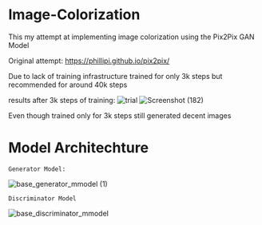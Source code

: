 # Image-Colorization
This my attempt at implementing image colorization using the Pix2Pix GAN Model 

Original attempt: https://phillipi.github.io/pix2pix/

Due to lack of training infrastructure trained for only 3k steps but recommended for around 40k steps

results after 3k steps of training:
  ![trial](https://github.com/kir-7/Image-Colorization/assets/114975306/6065e71b-53ab-4c8b-989e-468d340928fc)
![Screenshot (182)](https://github.com/kir-7/Image-Colorization/assets/114975306/2bc0c91a-6fe6-4a20-8844-7e491077b772)


Even though trained only for 3k steps still generated decent images
# Model Architechture
    Generator Model:

![base_generator_mmodel (1)](https://github.com/kir-7/Image-Colorization/assets/114975306/811c4f38-a5d3-4304-be32-6c2b96f3d809)
  
    Discriminator Model

![base_discriminator_mmodel](https://github.com/kir-7/Image-Colorization/assets/114975306/ceac8f66-0b5f-41a3-8c66-bbbf617d2cf1)
